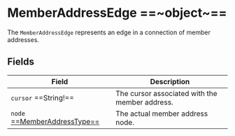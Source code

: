 # MemberAddressEdge ==~object~==

The `MemberAddressEdge` represents an edge in a connection of member addresses.

## Fields

| Field                            | Description                                             |
|----------------------------------|---------------------------------------------------------|
| `cursor`  ==String!==             | The cursor associated with the member address.          |
| `node` [ ==MemberAddressType== ](MemberAddressType.md)   | The actual member address node. |

